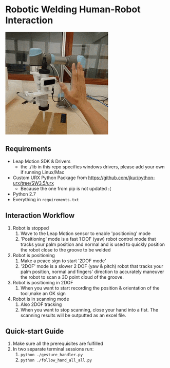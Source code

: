 # Robotic Welding Human-Robot Interaction

![](./demo.gif)

## Requirements

- Leap Motion SDK & Drivers
  - the ./lib in this repo specifies windows drivers, please add your own if running Linux/Mac
- Custom URX Python Package from https://github.com/jkur/python-urx/tree/SW3.5/urx
  - Because the one from pip is not updated :(
- Python 2.7
- Everything in `requirements.txt`

## Interaction Workflow

1. Robot is stopped
   1. Wave to the Leap Motion sensor to enable 'positioning' mode
   2. 'Positioning' mode is a fast 1 DOF (yaw) robot control mode that tracks your palm position and normal and is used to quickly position the robot close to the groove to be welded
2. Robot is positioning
   1. Make a peace sign to start '2DOF mode'
   2. '2DOF' mode is a slower 2 DOF (yaw & pitch) robot that tracks your palm position, normal and fingers' direction to accurately maneuver the robot to scan a 3D point cloud of the groove.
3. Robot is positioning in 2DOF
   1. When you want to start recording the position & orientation of the tool,make an OK sign
4. Robot is in scanning mode
   1. Also 2DOF tracking
   2. When you want to stop scanning, close your hand into a fist. The scanning results will be outputted as an excel file.

## Quick-start Guide
1. Make sure all the prerequisites are fulfilled
2. In two separate terminal sessions run:
   1. `python ./gesture_handler.py`
   2. `python ./follow_hand_all_all.py`




